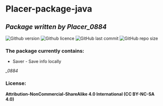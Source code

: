 # Placer-package-java
## *Package written by Placer_0884*

![Github version](https://img.shields.io/badge/version-0.1.0-darkgreen?style=flat-square)
![Github licence](https://img.shields.io/badge/licence-CC-important?style=flat-square)
![GitHub last commit](https://img.shields.io/github/last-commit/Placer0884/placer-package-java?style=flat-square)
![GitHub repo size](https://img.shields.io/github/repo-size/Placer0884/placer-package-java?style=flat-square)


### The package currently contains:
- Saver - Save info locally


*_0884*

### License:
**Attribution-NonCommercial-ShareAlike 4.0 International (CC BY-NC-SA 4.0)**
